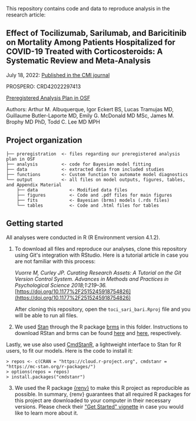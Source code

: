 This repository contains code and data to reproduce analysis in the research article:

## **Effect of Tocilizumab, Sarilumab, and Baricitinib on Mortality Among Patients Hospitalized for COVID-19 Treated with Corticosteroids: A Systematic Review and Meta-Analysis**

July 18, 2022: [Published in the CMI journal](https://www.clinicalmicrobiologyandinfection.com/article/S1198-743X(22)00372-X/fulltext)

PROSPERO: CRD42022297413

[Preregistered Analysis Plan in OSF](https://osf.io/2kstc/)

Authors: Arthur M. Albuquerque, Igor Eckert BS, Lucas Tramujas MD, Guillaume Butler-Laporte MD, Emily G. McDonald MD MSc, James M. Brophy MD PhD, Todd C. Lee MD MPH

## Project organization

```
├── preregistration  <- files regarding our preregistered analysis plan in OSF
├── analysis         <- code for Bayesian model fitting
├── data             <- extracted data from included studies
├── functions        <- Custom function to automate model diagnostics
└── output           <- all files on model outputs, figures, tables, and Appendix Material
    ├── data            <- Modified data files
    ├── figures         <- Code and .pdf files for main figures
    ├── fits            <- Bayesian (brms) models (.rds files)
    └── tables          <- Code and .html files for tables
```

## Getting started

All analyses were conducted in R (R Environment version 4.1.2). 

1.  To download all files and reproduce our analyses, clone this repository using Git's integration with RStudio. Here is a tutorial article in case you are not familiar with this process:

    *Vuorre M, Curley JP. Curating Research Assets: A Tutorial on the Git Version Control System. Advances in Methods and Practices in Psychological Science 2018;1:219–36.* [https://doi.org/10.1177%2F2515245918754826](https://doi.org/10.1177%2F2515245918754826)

       After cloning this repository, open the `toci_sari_bari.Rproj` file and you will be able to run all files.

2. We used [Stan](http://mc-stan.org) through the R package [brms](https://paul-buerkner.github.io/brms/index.html) in this folder. Instructions to download RStan and brms can be found [here](https://mc-stan.org/users/interfaces/rstan.html) and [here](https://github.com/paul-buerkner/brms#how-do-i-install-brms), respectively.

Lastly, we use also used [CmdStanR](https://mc-stan.org/cmdstanr/), a lightweight interface to Stan for R users, to fit our models. Here is the code to install it:

```
> repos <- c(CRAN = "https://cloud.r-project.org", cmdstanr = "https://mc-stan.org/r-packages/")
> options(repos = repos)
> install.packages("cmdstanr")
```

3. We used the R package [{renv}](https://rstudio.github.io/renv/) to make this R project as reproducible as possible. In summary, {renv} guarantees that all required R packages for this project are downloaded to your computer in their necessary versions. Please check their ["Get Started" vignette](https://rstudio.github.io/renv/articles/renv.html) in case you would like to learn more about it.

